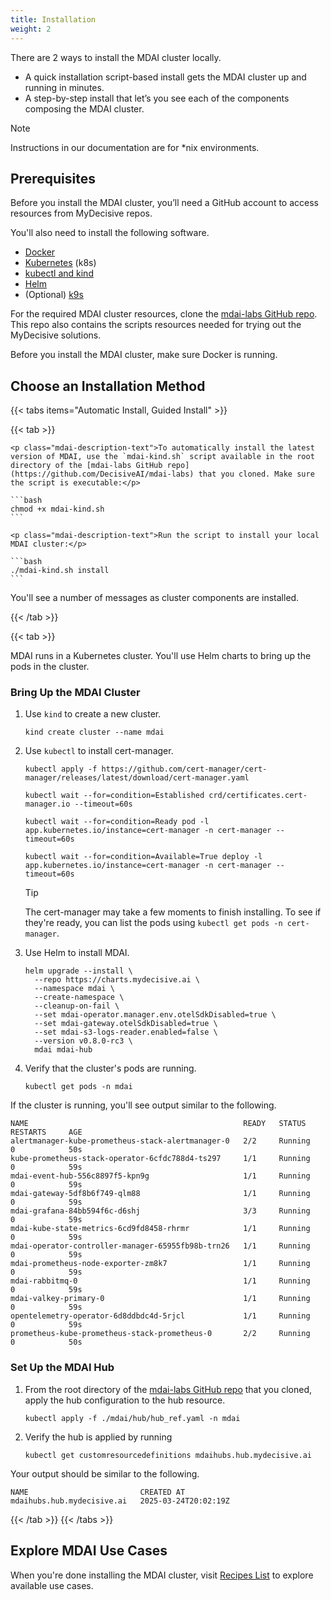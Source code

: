 ```yaml
---
title: Installation
weight: 2
---
```


There are 2 ways to install the MDAI cluster locally.

- A quick installation script-based install gets the MDAI cluster up and running in minutes.
- A step-by-step install that let’s you see each of the components composing the MDAI cluster.

> [!NOTE]
> Instructions in our documentation are for *nix environments.

## Prerequisites

Before you install the MDAI cluster, you’ll need a GitHub account to access resources from MyDecisive repos.

You'll also need to install the following software.

- [Docker](https://www.docker.com/products/docker-desktop/)
- [Kubernetes](https://kubernetes.io/releases/download/) (k8s)
- [kubectl and kind](https://kubernetes.io/docs/tasks/tools/)
- [Helm](https://helm.sh/docs/intro/install/)
- (Optional) [k9s](https://k9scli.io/topics/install/)

For the required MDAI cluster resources, clone the [mdai-labs GitHub repo](https://github.com/DecisiveAI/mdai-labs). This repo also contains the scripts resources needed for trying out the MyDecisive solutions.

Before you install the MDAI cluster, make sure Docker is running.

## Choose an Installation Method

{{< tabs items="Automatic Install, Guided Install" >}}

<!-- Tab A -->
  {{< tab >}}


    <p class="mdai-description-text">To automatically install the latest version of MDAI, use the `mdai-kind.sh` script available in the root directory of the [mdai-labs GitHub repo](https://github.com/DecisiveAI/mdai-labs) that you cloned. Make sure the script is executable:</p>

    ```bash
    chmod +x mdai-kind.sh
    ```

    <p class="mdai-description-text">Run the script to install your local MDAI cluster:</p>

    ```bash
    ./mdai-kind.sh install
    ```

You'll see a number of messages as cluster components are installed.

  {{< /tab >}}

<!-- Tab B -->
  {{< tab >}}


MDAI runs in a Kubernetes cluster. You'll use Helm charts to bring up the pods in the cluster.


### Bring Up the MDAI Cluster

1. Use `kind` to create a new cluster.
    ```
    kind create cluster --name mdai
    ```

2. Use `kubectl` to install cert-manager.
    ```
    kubectl apply -f https://github.com/cert-manager/cert-manager/releases/latest/download/cert-manager.yaml
    ```
    ```
    kubectl wait --for=condition=Established crd/certificates.cert-manager.io --timeout=60s
    ```
    ```
    kubectl wait --for=condition=Ready pod -l app.kubernetes.io/instance=cert-manager -n cert-manager --timeout=60s
    ```
    ```
    kubectl wait --for=condition=Available=True deploy -l app.kubernetes.io/instance=cert-manager -n cert-manager --timeout=60s
    ```

   > [!TIP]
   > The cert-manager may take a few moments to finish installing. To see if they're ready, you can list the pods using `kubectl get pods -n cert-manager`.

3. Use Helm to install MDAI.
    ```
    helm upgrade --install \
      --repo https://charts.mydecisive.ai \
      --namespace mdai \
      --create-namespace \
      --cleanup-on-fail \
      --set mdai-operator.manager.env.otelSdkDisabled=true \
      --set mdai-gateway.otelSdkDisabled=true \
      --set mdai-s3-logs-reader.enabled=false \
      --version v0.8.0-rc3 \
      mdai mdai-hub
    ```

4. Verify that the cluster's pods are running.
    ```
    kubectl get pods -n mdai
    ```

If the cluster is running, you'll see output similar to the following.

```
NAME                                                READY   STATUS    RESTARTS     AGE
alertmanager-kube-prometheus-stack-alertmanager-0   2/2     Running   0            50s
kube-prometheus-stack-operator-6cfdc788d4-ts297     1/1     Running   0            59s
mdai-event-hub-556c8897f5-kpn9g                     1/1     Running   0            59s
mdai-gateway-5df8b6f749-qlm88                       1/1     Running   0            59s
mdai-grafana-84bb594f6c-d6shj                       3/3     Running   0            59s
mdai-kube-state-metrics-6cd9fd8458-rhrmr            1/1     Running   0            59s
mdai-operator-controller-manager-65955fb98b-trn26   1/1     Running   0            59s
mdai-prometheus-node-exporter-zm8k7                 1/1     Running   0            59s
mdai-rabbitmq-0                                     1/1     Running   0            59s
mdai-valkey-primary-0                               1/1     Running   0            59s
opentelemetry-operator-6d8ddbdc4d-5rjcl             1/1     Running   0            59s
prometheus-kube-prometheus-stack-prometheus-0       2/2     Running   0            50s
```

### Set Up the MDAI Hub

1. From the root directory of the [mdai-labs GitHub repo](https://github.com/DecisiveAI/mdai-labs) that you cloned, apply the hub configuration to the hub resource.
   ```
   kubectl apply -f ./mdai/hub/hub_ref.yaml -n mdai
   ```

2. Verify the hub is applied by running

   ```
   kubectl get customresourcedefinitions mdaihubs.hub.mydecisive.ai
   ```

Your output should be similar to the following.
```
NAME                         CREATED AT
mdaihubs.hub.mydecisive.ai   2025-03-24T20:02:19Z
```

  {{< /tab >}}
{{< /tabs >}}

## Explore MDAI Use Cases

When you're done installing the MDAI cluster, visit [Recipes List](../recipes) to explore available use cases.
